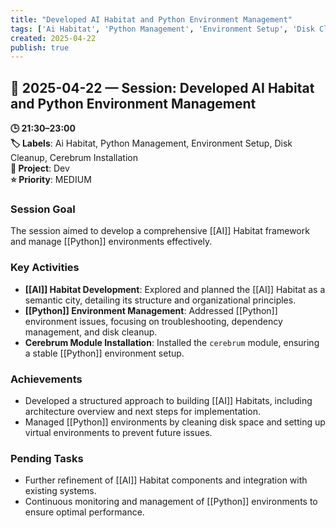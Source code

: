 ```yaml
---
title: "Developed AI Habitat and Python Environment Management"
tags: ['Ai Habitat', 'Python Management', 'Environment Setup', 'Disk Cleanup', 'Cerebrum Installation']
created: 2025-04-22
publish: true
---
```


## 📅 2025-04-22 — Session: Developed AI Habitat and Python Environment Management

**🕒 21:30–23:00**  
**🏷️ Labels**: Ai Habitat, Python Management, Environment Setup, Disk Cleanup, Cerebrum Installation  
**📂 Project**: Dev  
**⭐ Priority**: MEDIUM  


### Session Goal
The session aimed to develop a comprehensive [[AI]] Habitat framework and manage [[Python]] environments effectively.

### Key Activities
- **[[AI]] Habitat Development**: Explored and planned the [[AI]] Habitat as a semantic city, detailing its structure and organizational principles.
- **[[Python]] Environment Management**: Addressed [[Python]] environment issues, focusing on troubleshooting, dependency management, and disk cleanup.
- **Cerebrum Module Installation**: Installed the `cerebrum` module, ensuring a stable [[Python]] environment setup.

### Achievements
- Developed a structured approach to building [[AI]] Habitats, including architecture overview and next steps for implementation.
- Managed [[Python]] environments by cleaning disk space and setting up virtual environments to prevent future issues.

### Pending Tasks
- Further refinement of [[AI]] Habitat components and integration with existing systems.
- Continuous monitoring and management of [[Python]] environments to ensure optimal performance.
